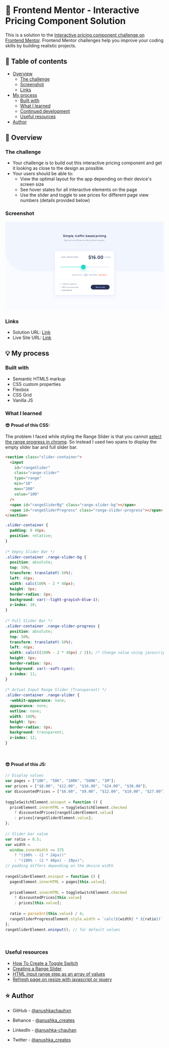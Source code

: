 # 🎯 Frontend Mentor - Interactive Pricing Component Solution

This is a solution to the [Interactive pricing component challenge on Frontend Mentor](https://www.frontendmentor.io/challenges/interactive-pricing-component-t0m8PIyY8). Frontend Mentor challenges help you improve your coding skills by building realistic projects.

## 📜 Table of contents

- [Overview](#overview)
  - [The challenge](#the-challenge)
  - [Screenshot](#screenshot)
  - [Links](#links)
- [My process](#my-process)
  - [Built with](#built-with)
  - [What I learned](#what-i-learned)
  - [Continued development](#continued-development)
  - [Useful resources](#useful-resources)
- [Author](#author)

## 📝 Overview

### The challenge

- Your challenge is to build out this interactive pricing component and get it looking as close to the design as possible.
- Your users should be able to:
  - View the optimal layout for the app depending on their device's screen size
  - See hover states for all interactive elements on the page
  - Use the slider and toggle to see prices for different page view numbers (details provided below)

### Screenshot

![](./assets/screenshot.png)

### Links

- Solution URL: [Link](https://github.com/anushkachauhxn/frontend-mentor-projects/tree/main/projects/6-interactive-pricing-component)
- Live Site URL: [Link](https://anushkachauhxn.github.io/frontend-mentor-projects/projects/6-interactive-pricing-component/)

## 💡 My process

### Built with

- Semantic HTML5 markup
- CSS custom properties
- Flexbox
- CSS Grid
- Vanilla JS

### What I learned

#### 😎 Proud of this CSS:

The problem I faced while styling the Range Slider is that you cannot [select the range progress in chrome](https://stackoverflow.com/a/68294843/12302691). So instead I used two spans to display the empty slider bar and full slider bar.

```html
<section class="slider-container">
  <input
    id="rangeSlider"
    class="range-slider"
    type="range"
    min="10"
    max="200"
    value="100"
  />
  <span id="rangeSliderBg" class="range-slider-bg"></span>
  <span id="rangeSliderProgress" class="range-slider-progress"></span>
</section>
```

```css
.slider-container {
  padding: 0 48px;
  position: relative;
}

/* Empty Slider Bar */
.slider-container .range-slider-bg {
  position: absolute;
  top: 50%;
  transform: translateY(-50%);
  left: 48px;
  width: calc(100% - 2 * 48px);
  height: 8px;
  border-radius: 8px;
  background: var(--light-grayish-blue-1);
  z-index: 10;
}

/* Full Slider Bar */
.slider-container .range-slider-progress {
  position: absolute;
  top: 50%;
  transform: translateY(-50%);
  left: 48px;
  width: calc(((100% - 2 * 48px) / 2)); /* Change value using javascript */
  height: 8px;
  border-radius: 8px;
  background: var(--soft-cyan);
  z-index: 11;
}

/* Actual Input Range Slider (Transparent) */
.slider-container .range-slider {
  -webkit-appearance: none;
  appearance: none;
  outline: none;
  width: 100%;
  height: 8px;
  border-radius: 8px;
  background: transparent;
  z-index: 12;
}
```

<br>

#### 😎 Proud of this JS:

```js
// Display values
var pages = ["10K", "50K", "100K", "500K", "1M"];
var prices = ["$8.00", "$12.00", "$16.00", "$24.00", "$36.00"];
var discountedPrices = ["$6.00", "$9.00", "$12.00", "$18.00", "$27.00"];

toggleSwitchElement.oninput = function () {
  priceElement.innerHTML = toggleSwitchElement.checked
    ? discountedPrices[rangeSliderElement.value]
    : prices[rangeSliderElement.value];
};

// Slider bar value
var ratio = 0.5;
var width =
  window.innerWidth <= 375
    ? "(100% - (2 * 24px))"
    : "(100% - (2 * 48px) - 20px)";
// padding differs depending on the device width

rangeSliderElement.oninput = function () {
  pagesElement.innerHTML = pages[this.value];

  priceElement.innerHTML = toggleSwitchElement.checked
    ? discountedPrices[this.value]
    : prices[this.value];

  ratio = parseInt(this.value) / 4;
  rangeSliderProgressElement.style.width = `calc(${width} * ${ratio})`;
};
rangeSliderElement.oninput(); // for default values
```

<br>

### Useful resources

- [How To Create a Toggle Switch](https://www.w3schools.com/howto/howto_css_switch.asp)
- [Creating a Range Slider](https://www.w3schools.com/howto/howto_js_rangeslider.asp)
- [HTML input range step as an array of values](https://stackoverflow.com/a/31712438/12302691)
- [Refresh page on resize with javascript or jquery](https://stackoverflow.com/a/14915697/12302691)

## ⭐ Author

- GitHub - [@anushkachauhxn](https://github.com/anushkachauhxn)
- Behance - [@anushka_creates](https://www.behance.net/anushka_creates)

- LinkedIn - [@anushka-chauhan](https://www.linkedin.com/in/anushka-chauhan)
- Twitter - [@anushka_creates](https://twitter.com/anushka_creates)
